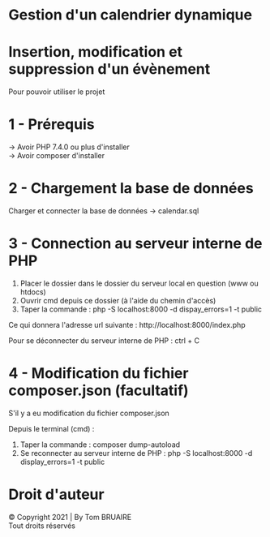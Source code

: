 # Gestion d'un calendrier dynamique
# Insertion, modification et suppression d'un évènement

Pour pouvoir utiliser le projet

# 1 - Prérequis
-> Avoir PHP 7.4.0 ou plus d'installer<br>
-> Avoir composer d'installer

# 2 - Chargement la base de données 
Charger et connecter la base de données -> calendar.sql

# 3 - Connection au serveur interne de PHP
1) Placer le dossier dans le dossier du serveur local en question (www ou htdocs)
2) Ouvrir cmd depuis ce dossier (à l'aide du chemin d'accès)
3) Taper la commande : php -S localhost:8000 -d dispay_errors=1 -t public

Ce qui donnera l'adresse url suivante : http://localhost:8000/index.php

Pour se déconnecter du serveur interne de PHP : ctrl + C

# 4 - Modification du fichier composer.json (facultatif)
S'il y a eu modification du fichier composer.json

Depuis le terminal (cmd) :
1) Taper la commande : composer dump-autoload
3) Se reconnecter au serveur interne de PHP : php -S localhost:8000 -d display_errors=1 -t public

# Droit d'auteur
&copy; Copyright 2021 | By Tom BRUAIRE<br>
Tout droits réservés
